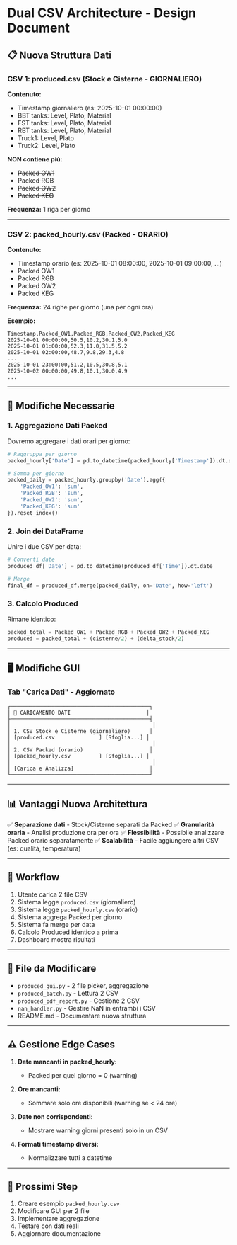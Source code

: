 # Dual CSV Architecture - Design Document

## 📋 Nuova Struttura Dati

### **CSV 1: produced.csv (Stock e Cisterne - GIORNALIERO)**

**Contenuto:**
- Timestamp giornaliero (es: 2025-10-01 00:00:00)
- BBT tanks: Level, Plato, Material
- FST tanks: Level, Plato, Material
- RBT tanks: Level, Plato, Material
- Truck1: Level, Plato
- Truck2: Level, Plato

**NON contiene più:**
- ~~Packed OW1~~
- ~~Packed RGB~~
- ~~Packed OW2~~
- ~~Packed KEG~~

**Frequenza:** 1 riga per giorno

---

### **CSV 2: packed_hourly.csv (Packed - ORARIO)**

**Contenuto:**
- Timestamp orario (es: 2025-10-01 08:00:00, 2025-10-01 09:00:00, ...)
- Packed OW1
- Packed RGB
- Packed OW2
- Packed KEG

**Frequenza:** 24 righe per giorno (una per ogni ora)

**Esempio:**
```csv
Timestamp,Packed_OW1,Packed_RGB,Packed_OW2,Packed_KEG
2025-10-01 00:00:00,50.5,10.2,30.1,5.0
2025-10-01 01:00:00,52.3,11.0,31.5,5.2
2025-10-01 02:00:00,48.7,9.8,29.3,4.8
...
2025-10-01 23:00:00,51.2,10.5,30.8,5.1
2025-10-02 00:00:00,49.8,10.1,30.0,4.9
...
```

---

## 🔧 Modifiche Necessarie

### **1. Aggregazione Dati Packed**

Dovremo aggregare i dati orari per giorno:

```python
# Raggruppa per giorno
packed_hourly['Date'] = pd.to_datetime(packed_hourly['Timestamp']).dt.date

# Somma per giorno
packed_daily = packed_hourly.groupby('Date').agg({
    'Packed_OW1': 'sum',
    'Packed_RGB': 'sum',
    'Packed_OW2': 'sum',
    'Packed_KEG': 'sum'
}).reset_index()
```

### **2. Join dei DataFrame**

Unire i due CSV per data:

```python
# Converti date
produced_df['Date'] = pd.to_datetime(produced_df['Time']).dt.date

# Merge
final_df = produced_df.merge(packed_daily, on='Date', how='left')
```

### **3. Calcolo Produced**

Rimane identico:
```python
packed_total = Packed_OW1 + Packed_RGB + Packed_OW2 + Packed_KEG
produced = packed_total + (cisterne/2) + (delta_stock/2)
```

---

## 🖥️ Modifiche GUI

### **Tab "Carica Dati" - Aggiornato**

```
┌────────────────────────────────────────────┐
│ 📂 CARICAMENTO DATI                        │
├────────────────────────────────────────────┤
│                                             │
│ 1. CSV Stock e Cisterne (giornaliero)      │
│ [produced.csv              ] [Sfoglia...] │
│                                             │
│ 2. CSV Packed (orario)                     │
│ [packed_hourly.csv         ] [Sfoglia...] │
│                                             │
│ [Carica e Analizza]                        │
└────────────────────────────────────────────┘
```

---

## 📊 Vantaggi Nuova Architettura

✅ **Separazione dati** - Stock/Cisterne separati da Packed
✅ **Granularità oraria** - Analisi produzione ora per ora
✅ **Flessibilità** - Possibile analizzare Packed orario separatamente
✅ **Scalabilità** - Facile aggiungere altri CSV (es: qualità, temperatura)

---

## 🔄 Workflow

1. Utente carica 2 file CSV
2. Sistema legge `produced.csv` (giornaliero)
3. Sistema legge `packed_hourly.csv` (orario)
4. Sistema aggrega Packed per giorno
5. Sistema fa merge per data
6. Calcolo Produced identico a prima
7. Dashboard mostra risultati

---

## 📝 File da Modificare

- `produced_gui.py` - 2 file picker, aggregazione
- `produced_batch.py` - Lettura 2 CSV
- `produced_pdf_report.py` - Gestione 2 CSV
- `nan_handler.py` - Gestire NaN in entrambi i CSV
- README.md - Documentare nuova struttura

---

## ⚠️ Gestione Edge Cases

1. **Date mancanti in packed_hourly:**
   - Packed per quel giorno = 0 (warning)

2. **Ore mancanti:**
   - Sommare solo ore disponibili (warning se < 24 ore)

3. **Date non corrispondenti:**
   - Mostrare warning giorni presenti solo in un CSV

4. **Formati timestamp diversi:**
   - Normalizzare tutti a datetime

---

## 🎯 Prossimi Step

1. Creare esempio `packed_hourly.csv`
2. Modificare GUI per 2 file
3. Implementare aggregazione
4. Testare con dati reali
5. Aggiornare documentazione

